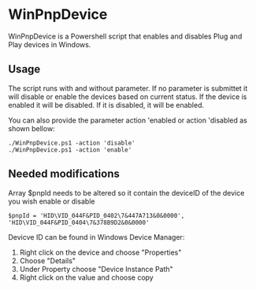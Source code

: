 # WinPnpDevice
WinPnpDevice is a Powershell script that enables and disables Plug and Play devices in Windows. 

## Usage
The script runs with and without parameter. If no parameter is submittet it will disable or enable the devices based on current status. If the device is enabled it will be disabled. If it is disabled, it will be enabled. 

You can also provide the parameter action 'enabled or action 'disabled as shown bellow: 
```
./WinPnpDevice.ps1 -action 'disable' 
./WinPnpDevice.ps1 -action 'enable'
```

## Needed modifications
Array $pnpId needs to be altered so it contain the deviceID of the device you wish enable or disable 
```
$pnpId = 'HID\VID_044F&PID_0402\7&447A713&0&0000', 'HID\VID_044F&PID_0404\7&378B9D2&0&0000'
```
Devicve ID can be found in Windows Device Manager:
1. Right click on the device and choose "Properties"
2. Choose "Details"
3. Under Property choose "Device Instance Path"
4. Right click on the value and choose copy
